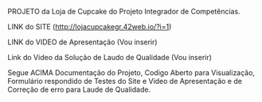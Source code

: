 PROJETO da Loja de Cupcake do Projeto Integrador de Competências.

LINK do SITE (http://lojacupcakegr.42web.io/?i=1)

LINK do VIDEO de Apresentação (Vou inserir)

Link do Video da Solução de Laudo de Qualidade (Vou inserir)

Segue ACIMA Documentação do Projeto, Codigo Aberto para Visualização, Formulário respondido de Testes do Site e Video de Apresentação e de Correção de erro para Laude de Qualidade.
